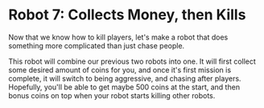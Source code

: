 # Robot 7: Collects Money, then Kills

Now that we know how to kill players, let's make a robot that does something more complicated than just chase people.

This robot will combine our previous two robots into one. It will first collect some desired amount of coins for you, and once it's first mission is complete, it will switch to being aggressive, and chasing after players. Hopefully, you'll be able to get maybe 500 coins at the start, and then bonus coins on top when your robot starts killing other robots.